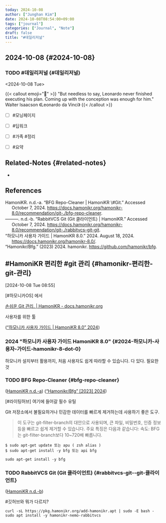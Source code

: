 ```yaml
---
today: 2024-10-08
author: ["Junghan Kim"]
date: 2024-10-08T08:54:00+09:00
tags: ["journal"]
categories: ["Journal", "Note"]
draft: false
title: "#데일리저널"
---
```


## 2024-10-08 {#2024-10-08}


### <span class="org-todo todo TODO">TODO</span> #데일리저널 {#데일리저널}

<span class="timestamp-wrapper"><span class="timestamp">&lt;2024-10-08 Tue&gt;</span></span>

{{< callout emoji="🔮" >}}
"But needless to say, Leonardo never finished executing his plan. Coming up with the conception was enough for him."
Walter Isaacson 《Leonardo da Vinci》
{{< /callout >}}

-   [ ] \#모닝페이지
-   [ ] \#딥워크
-   [ ] \#가족 #정리
-   [ ] \#요약


## Related-Notes {#related-notes}

-

## References

<style>.csl-entry{text-indent: -1.5em; margin-left: 1.5em;}</style><div class="csl-bib-body">
  <div class="csl-entry"><a id="citeproc_bib_item_1"></a>HamoniKR. n.d.-a. “BFG Repo-Cleaner | HamoniKR \#Git.” Accessed October 7, 2024. <a href="https://docs.hamonikr.org/hamonikr-8.0/recommendation/git-./bfg-repo-cleaner">https://docs.hamonikr.org/hamonikr-8.0/recommendation/git-./bfg-repo-cleaner</a>.</div>
  <div class="csl-entry"><a id="citeproc_bib_item_2"></a>———. n.d.-b. “RabbitVCS Git (Git 클라이언트) | HamoniKR.” Accessed October 7, 2024. <a href="https://docs.hamonikr.org/hamonikr-8.0/recommendation/git-./rabbitvcs-git-git">https://docs.hamonikr.org/hamonikr-8.0/recommendation/git-./rabbitvcs-git-git</a>.</div>
  <div class="csl-entry"><a id="citeproc_bib_item_3"></a>“하모니카 사용자 가이드 | HamoniKR 8.0.” 2024. August 18, 2024. <a href="https://docs.hamonikr.org/hamonikr-8.0/">https://docs.hamonikr.org/hamonikr-8.0/</a>.</div>
  <div class="csl-entry"><a id="citeproc_bib_item_4"></a>“Hamonikr/Bfg.” (2023) 2024. hamonikr. <a href="https://github.com/hamonikr/bfg">https://github.com/hamonikr/bfg</a>.</div>
</div>


## #HamoniKR 편리한 #git 관리 {#hamonikr-편리한-git-관리}

<span class="timestamp-wrapper"><span class="timestamp">[2024-10-08 Tue 08:55]</span></span>

[#하모니카OS] 에서

[손쉬운 Git 관리. | HamoniKR - docs.hamonikr.org](https://docs.hamonikr.org/hamonikr-8.0/recommendation/git-.)

사용자를 위한 툴

(<a href="#citeproc_bib_item_3">“하모니카 사용자 가이드 | HamoniKR 8.0” 2024</a>)


### 2024 "하모니카 사용자 가이드 HamoniKR 8.0" {#2024-하모니카-사용자-가이드-hamonikr-8-dot-0}

하모니카 설치부터 활용까지, 처음 사용자도 쉽게 따라할 수 있습니다. 다 있다. 필요한 것


### <span class="org-todo todo TODO">TODO</span> BFG Repo-Cleaner {#bfg-repo-cleaner}

(<a href="#citeproc_bib_item_1">HamoniKR n.d.-a</a>) (<a href="#citeproc_bib_item_4">“Hamonikr/Bfg” [2023] 2024</a>)

[#라이팅허브] 여기에 들어갈 필수 유틸

GIt 저장소에서 불필요하거나 민감한 데이터를 빠르게 제거하는데 사용하기 좋은 도구.

> 이 도구는 git-filter-branch의 대안으로 사용되며, 큰 파일, 비밀번호, 인증 정보 등을 빠르고 쉽게 제거할 수 있습니다. 주요 특징은 다음과 같습니다: 속도: BFG는 git-filter-branch보다 10~720배 빠릅니다.

```text
$ sudo apt-get update 또는 apu ( zsh alias )
$ sudo apt-get install -y bfg 또는 api bfg
```

```text
sudo apt-get install -y bfg
```


### <span class="org-todo todo TODO">TODO</span> RabbitVCS Git (Git 클라이언트) {#rabbitvcs-git--git-클라이언트}

(<a href="#citeproc_bib_item_2">HamoniKR n.d.-b</a>)

\#깃허브와 뭐가 다르지?

```text
curl -sL https://pkg.hamonikr.org/add-hamonikr.apt | sudo -E bash -
sudo apt install -y hamonikr-nemo-rabbitvcs
```
